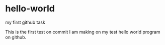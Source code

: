 # hello-world
my first github task

This is the first test on commit I am making on my test hello world program on github.

